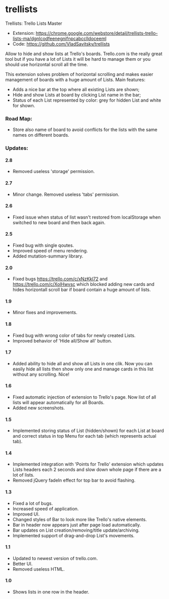 trellists
=========

Trellists: Trello Lists Master


* Extension: https://chrome.google.com/webstore/detail/trellists-trello-lists-ma/dgnlcodfeenegnifnpcabcclldoceeml
* Code: https://github.com/VladSavitsky/trellists



Allow to hide and show lists at Trello's boards.
Trello.com is the really great tool but if you have a lot of Lists it will be hard to manage them or you should use horizontal scroll all the time.

This extension solves problem of horizontal scrolling and makes easier management of boards with a huge amount of Lists. Main features:
* Adds a nice bar at the top where all existing Lists are shown;
* Hide and show Lists at board by clicking List name in the bar;
* Status of each List represented by color: grey for hidden List and white for shown.

### Road Map:
* Store also name of board to avoid conflicts for the lists with the same names on different boards.



### Updates:

#### 2.8
* Removed useless 'storage' permission.

#### 2.7
* Minor change. Removed useless 'tabs' permission.

#### 2.6
* Fixed issue when status of list wasn't restored from localStorage when switched to new board and then back again.

#### 2.5
* Fixed bug with single qoutes.
* Improved speed of menu rendering.
* Added mutation-summary library.

#### 2.0
* Fixed bugs https://trello.com/c/xNzKkl72 and https://trello.com/c/XolHwvsc which blocked adding new cards and hides horizontall scroll bar if board contain a huge amount of lists.

#### 1.9
* Minor fixes and improvements.

#### 1.8
* Fixed bug with wrong color of tabs for newly created Lists.
* Improved behavior of 'Hide all/Show all' button.

#### 1.7
* Added ability to hide all and show all Lists in one clik. Now you can easily hide all lists then show only one and manage cards in this list without any scrolling. Nice!

#### 1.6
* Fixed automatic injection of extension to Trello's page. Now list of all lists will appear automatically for all Boards.
* Added new screenshots.

#### 1.5
* Implemented storing status of List (hidden/shown) for each List at board and correct status in top Menu for each tab (which represents actual tab).

#### 1.4
* Implemented integration with 'Points for Trello' extension which updates Lists headers each 2 seconds and slow down whole page if there are a lot of lists.
* Removed jQuery fadeIn effect for top bar to avoid flashing.

#### 1.3
* Fixed a lot of bugs.
* Increased speed of application.
* Improved UI.
* Changed styles of Bar to look more like Trello's native elements.
* Bar in header now appears just after page load automatically.
* Bar updates on List creation/removing/title update/archiving.
* Implemented support of drag-and-drop List's movements.

#### 1.1
* Updated to newest version of trello.com.
* Better UI.
* Removed useless HTML.

#### 1.0
* Shows lists in one row in the header.
